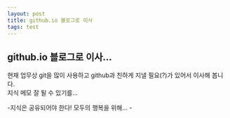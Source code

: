 ```yaml
---
layout: post
title: github.io 블로그로 이사
tags: test
---
```


## github.io 블로그로 이사...
   
현재 업무상 git을 많이 사용하고 github과 친하게 지낼 필요(?)가 있어서 이사해 봅니다.     
지식 메모 잘 될 수 있기를...  

-지식은 공유되어야 한다! 모두의 행복을 위해... -
